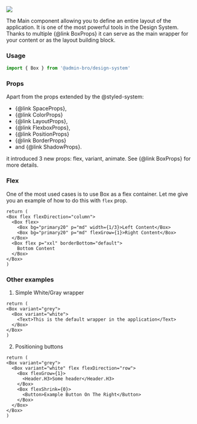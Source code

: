 <img src="components/box.png" />

The Main component allowing you to define an entire layout of the application.
It is one of the most powerful tools in the Design System. Thanks to multiple {@link BoxProps}
it can serve as the main wrapper for your content or as the layout building block.

### Usage

```javascript
import { Box } from '@admin-bro/design-system'
```

### Props

Apart from the props extended by the @styled-system:

- {@link SpaceProps}, 
- {@link ColorProps}
- {@link LayoutProps},
- {@link FlexboxProps}, 
- {@link PositionProps}
- {@link BorderProps} 
- and {@link ShadowProps}.

it introduced 3 new props: flex, variant, animate. See {@link BoxProps} for more details.

### Flex

One of the most used cases is to use Box as a flex container. Let me give you an example of how
to do this with `flex` prop.

```reactComponent
return (
<Box flex flexDirection="column">
  <Box flex>
    <Box bg="primary20" p="md" width={1/3}>Left Content</Box>
    <Box bg="primary20" p="md" flexGrow={1}>Right Content</Box>
  </Box>
  <Box flex p="xxl" borderBottom="default">
    Bottom Content
  </Box>
</Box>
)
```

### Other examples

1. Simple White/Gray wrapper

```reactComponent
return (
<Box variant="grey">
  <Box variant="white">
    <Text>This is the default wrapper in the application</Text>
  </Box>
</Box>
)
```

2. Positioning buttons

```reactComponent
return (
<Box variant="grey">
  <Box variant="white" flex flexDirection="row">
    <Box flexGrow={1}>
      <Header.H3>Some header</Header.H3>
    </Box>
    <Box flexShrink={0}>
      <Button>Example Button On The Right</Button>
    </Box>
  </Box>
</Box>
)
```